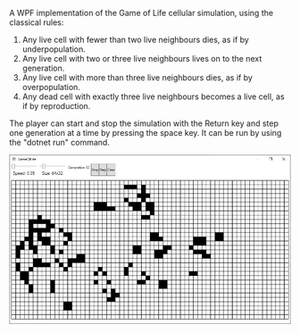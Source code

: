 A WPF implementation of the Game of Life cellular simulation, using the classical rules:
1.	Any live cell with fewer than two live neighbours dies, as if by underpopulation.
2.	Any live cell with two or three live neighbours lives on to the next generation.
3.	Any live cell with more than three live neighbours dies, as if by overpopulation.
4.	Any dead cell with exactly three live neighbours becomes a live cell, as if by reproduction.

The player can start and stop the simulation with the Return key and step one generation at a time by pressing the space key.
It can be run by using the "dotnet run" command.

![Alt text](Screenshot.png?raw=true "Screenshot")